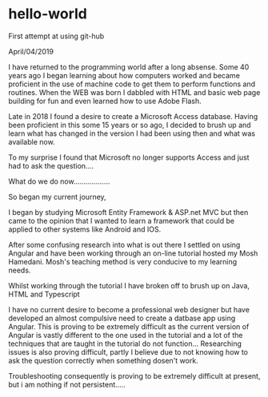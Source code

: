 # hello-world

First attempt at using git-hub


April/04/2019

I have returned to the programming world after a long absense.
Some 40 years ago I began learning about how computers worked and became proficient in the use of machine code to get them to perform functions and routines.
When the WEB was born I dabbled with HTML and basic web page building for fun and even learned how to use Adobe Flash.

Late in 2018 I found a desire to create a Microsoft Access database. Having been proficient in this some 15 years or so ago, I decided to brush up and learn what has changed in the version I had been using then and what was available now.

To my surprise I found that Microsoft no longer supports Access and just had to ask the question....

What do we do now..................

So began my current journey, 

I began by studying Microsoft Entity Framework & ASP.net MVC but then came to the opinion that I wanted to learn a framework that could be applied to other systems like Android and IOS.

After some confusing research into what is out there I settled on using Angular and have been working through an on-line tutorial hosted my Mosh Hamedani. Mosh's teaching method is very conducive to my learning needs.

Whilst working through the tutorial I have broken off to brush up on Java, HTML and Typescript

I have no current desire to become a professional web designer but have developed an almost compulsive need to create a datbase app using Angular. 
This is proving to be extremely difficult as the current version of Angular is vastly different to the one used in the tutorial and a lot of the techniques that are taught in the tutorial do not function...
Researching issues is also proving difficult, partly I believe due to not knowing how to ask the question correctly when something dosen't work.

Troubleshooting consequently is proving to be extremely difficult at present, but i am nothing if not persistent.....
